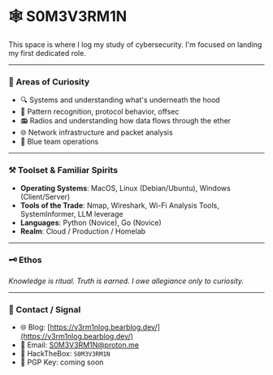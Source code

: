 # 🕸️ S0M3V3RM1N

This space is where I log my study of cybersecurity. I'm focused on landing my first dedicated role. 

---

### 🧭 Areas of Curiosity
- 🔍 Systems and understanding what's underneath the hood
- 🧠 Pattern recognition, protocol behavior, offsec
- 📻 Radios and understanding how data flows through the ether
- 🌐 Network infrastructure and packet analysis
- 🔵 Blue team operations

---

### ⚒️ Toolset & Familiar Spirits
- **Operating Systems**:  MacOS, Linux (Debian/Ubuntu), Windows (Client/Server)
- **Tools of the Trade**: Nmap, Wireshark, Wi-Fi Analysis Tools, SystemInformer, LLM leverage
- **Languages**: Python (Novice), Go (Novice)
- **Realm**: Cloud / Production / Homelab

---

### 🗝️ Ethos
*Knowledge is ritual. Truth is earned. I owe allegiance only to curiosity.*

---

### 🧷 Contact / Signal
- 🌐 Blog: [https://v3rm1nlog.bearblog.dev/](https://v3rm1nlog.bearblog.dev/)
- 📧 Email: S0M3V3RM1N@proton.me
- 🧠 HackTheBox: `S0M3V3RM1N`
- 🔐 PGP Key: coming soon

